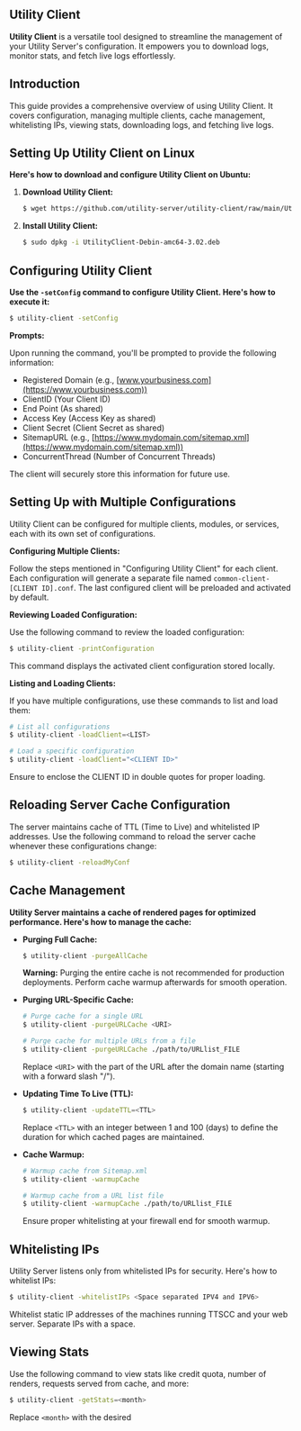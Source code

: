 ## Utility Client

**Utility Client** is a versatile tool designed to streamline the management of your Utility Server's configuration. It empowers you to download logs, monitor stats, and fetch live logs effortlessly.

## Introduction

This guide provides a comprehensive overview of using Utility Client. It covers configuration, managing multiple clients, cache management, whitelisting IPs, viewing stats, downloading logs, and fetching live logs.

## Setting Up Utility Client on Linux

**Here's how to download and configure Utility Client on Ubuntu:**

1. **Download Utility Client:**

   ```bash
   $ wget https://github.com/utility-server/utility-client/raw/main/UtilityClient-Debin-amc64-3.02.deb
   ```

2. **Install Utility Client:**

   ```bash
   $ sudo dpkg -i UtilityClient-Debin-amc64-3.02.deb
   ```

## Configuring Utility Client

**Use the `-setConfig` command to configure Utility Client. Here's how to execute it:**

```bash
$ utility-client -setConfig
```

**Prompts:**

Upon running the command, you'll be prompted to provide the following information:

* Registered Domain (e.g., [www.yourbusiness.com](https://www.yourbusiness.com))
* ClientID (Your Client ID)
* End Point (As shared)
* Access Key (Access Key as shared)
* Client Secret (Client Secret as shared)
* SitemapURL (e.g., [https://www.mydomain.com/sitemap.xml](https://www.mydomain.com/sitemap.xml))
* ConcurrentThread (Number of Concurrent Threads)

The client will securely store this information for future use.

## Setting Up with Multiple Configurations

Utility Client can be configured for multiple clients, modules, or services, each with its own set of configurations.

**Configuring Multiple Clients:**

Follow the steps mentioned in "Configuring Utility Client" for each client. Each configuration will generate a separate file named `common-client-[CLIENT ID].conf`. The last configured client will be preloaded and activated by default.

**Reviewing Loaded Configuration:**

Use the following command to review the loaded configuration:

```bash
$ utility-client -printConfiguration
```

This command displays the activated client configuration stored locally.

**Listing and Loading Clients:**

If you have multiple configurations, use these commands to list and load them:

```bash
# List all configurations
$ utility-client -loadClient=<LIST>

# Load a specific configuration
$ utility-client -loadClient="<CLIENT ID>"
```

Ensure to enclose the CLIENT ID in double quotes for proper loading.

## Reloading Server Cache Configuration

The server maintains cache of TTL (Time to Live) and whitelisted IP addresses. Use the following command to reload the server cache whenever these configurations change:

```bash
$ utility-client -reloadMyConf
```

## Cache Management

**Utility Server maintains a cache of rendered pages for optimized performance. Here's how to manage the cache:**

* **Purging Full Cache:**

  ```bash
  $ utility-client -purgeAllCache
  ```

  **Warning:** Purging the entire cache is not recommended for production deployments. Perform cache warmup afterwards for smooth operation.

* **Purging URL-Specific Cache:**

  ```bash
  # Purge cache for a single URL
  $ utility-client -purgeURLCache <URI>

  # Purge cache for multiple URLs from a file
  $ utility-client -purgeURLCache ./path/to/URLlist_FILE
  ```

  Replace `<URI>` with the part of the URL after the domain name (starting with a forward slash "/").

* **Updating Time To Live (TTL):**

  ```bash
  $ utility-client -updateTTL=<TTL>
  ```

  Replace `<TTL>` with an integer between 1 and 100 (days) to define the duration for which cached pages are maintained.

* **Cache Warmup:**

  ```bash
  # Warmup cache from Sitemap.xml
  $ utility-client -warmupCache

  # Warmup cache from a URL list file
  $ utility-client -warmupCache ./path/to/URLlist_FILE
  ```

  Ensure proper whitelisting at your firewall end for smooth warmup.

## Whitelisting IPs

Utility Server listens only from whitelisted IPs for security. Here's how to whitelist IPs:

```bash
$ utility-client -whitelistIPs <Space separated IPV4 and IPV6>
```

Whitelist static IP addresses of the machines running TTSCC and your web server. Separate IPs with a space.

## Viewing Stats

Use the following command to view stats like credit quota, number of renders, requests served from cache, and more:

```bash
$ utility-client -getStats=<month>
```

Replace `<month>` with the desired

